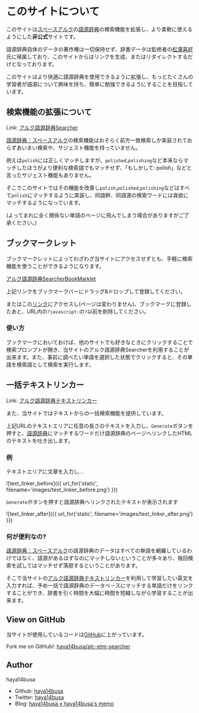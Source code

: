このサイトについて
==================

このサイトは[スペースアルク](http://www.alc.co.jp/)の[語源辞典](http://home.alc.co.jp/db/owa/etm_sch)の検索機能を拡張し、より柔軟に使えるようにした**非公式**サイトです。


語源辞典自体のデータの著作権は一切保持せず、辞書データは監修者の[松澤喜好](http://www.alc.co.jp/lec-profile/matsuzawa/)氏に帰属しており、このサイトからはリンクを生成、またはリダイレクトするだけとなっております。


このサイトはより快適に語源辞典を使用できるように拡張し、もっとたくさんの学習者が語源について興味を持ち、簡単に勉強できるようにすることを目指しています。


検索機能の拡張について
----------------------

Link: [アルク語源辞典Searcher](http://alc-etm-searcher.herokuapp.com/)

[語源辞典：スペースアルク](http://home.alc.co.jp/db/owa/etm_sch)の検索機能はおそらく前方一致検索しか実装されておらずあいまい検索や、サジェスト機能を持っていません。

例えば`polish`には正しくマッチしますが、`polished`,`polishing`など本来ならマッチしたほうがより便利な検索語でもマッチせず、「もしかして: polish」などと言ったサジェスト機能もありません。


そこでこのサイトではその機能を改善し`polish`,`polished`,`polishing`などはすべて`polish`にマッチするように実装し、同語幹、同語源の検索ワードには貪欲にマッチするようになっています。

(よってまれに全く関係ない単語のページに飛んでしまう場合がありますがご了承ください。)


ブックマークレット
------------------

ブックマークレットによってわざわざ当サイトにアクセスせずとも、手軽に検索機能を使うことができるようになります。

<a href="javascript:(function(){var text=encodeURIComponent(window.getSelection());text=(!text)?encodeURIComponent(window.prompt('アルク語源辞典Searcher')):text;if(text=='null'||text=='')return;URL='http://alc-etm-searcher.herokuapp.com/send_word?search_word='+text;window.open(URL,'_blank');})();">アルク語源辞典SearcherBookMarklet</a>

上記リンクをブックマークバーにドラッグ&ドロップして登録してください。

またはこの<a href="http://alc-etm-searcher.herokuapp.com/about?javascript:(function(){var text=encodeURIComponent(window.getSelection());text=(!text)?encodeURIComponent(window.prompt('アルク語源辞典Searcher')):text;if(text=='null'||text=='')return;URL='http://alc-etm-searcher.herokuapp.com/send_word?search_word='+text;window.open(URL,'_blank');})();">リンク</a>にアクセスし(ページは変わりません)、ブックマークに登録したあと、URL内の`?javascript:`の`?`以前を削除してください。

### 使い方
ブックマークにおいておけば、他のサイトでも好きなときにクリックすることで検索プロンプトが開き、当サイトのアルク語源辞典Searcherを利用することが出来ます。また、事前に調べたい単語を選択した状態でクリックすると、その単語を検索語として検索を実行します。


一括テキストリンカー
--------------------

Link: [アルク語源辞典テキストリンカー](http://alc-etm-searcher.herokuapp.com/text_linker)

また、当サイトではテキストからの一括検索機能を提供しています。

上記URLのテキストエリアに任意の長さのテキストを入力し、`Generate`ボタンを押すと、[語源辞典](http://home.alc.co.jp/db/owa/etm_sch)にマッチするワードだけ語源辞典のページへリンクしたHTMLのテキストを吐き出します。

### 例
テキストエリアに文章を入力し...

![text_linker_before]({{ url_for('static', filename='images/text_linker_before.png') }})

`Generate`ボタンを押すと語源辞典へリンクされたテキストが表示されます

![text_linker_after]({{ url_for('static', filename='images/text_linker_after.png') }})

### 何が便利なの?

[語源辞典：スペースアルク](http://home.alc.co.jp/db/owa/etm_sch)の語源辞典のデータはすべての単語を網羅しているわけではなく、語源があるはずなのにマッチしないということが多々あり、毎回検索を試してはマッチせず落胆するということがあります。

そこで当サイトの[アルク語源辞典テキストリンカー](http://alc-etm-searcher.herokuapp.com/text_linker)を利用して学習したい英文を入力すれば、予め一括で語源辞典のデータベースにマッチする単語だけをリンクすることができ、辞書を引く時間を大幅に時間を短縮しながら学習することが出来ます。


View on GitHub
--------------

当サイトが使用しているコードは[GitHub](https://github.com/)に上がっています。

Fork me on GitHub!: [haya14busa/alc-etm-searcher](https://github.com/haya14busa/alc-etm-searcher)


Author
------

haya14busa

- Github: [haya14busa](https://github.com/haya14busa)
- Twitter: [haya14busa](https://twitter.com/haya14busa)
- Blog: [haya14busa « haya14busa's memo](http://haya14busa.com/)
